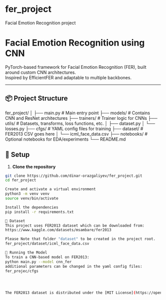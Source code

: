 # fer_project
Facial Emotion Recognition project

# Facial Emotion Recognition using CNN

PyTorch-based framework for Facial Emotion Recognition (FER), built around custom CNN architectures.  
Inspired by EfficientFER and adaptable to multiple backbones.

---

## 📦 Project Structure

fer_project/
│
├── main.py # Main entry point
├── models/ # Contains CNN and ResNet architectures
├── trainers/ # Trainer logic for CNNs
├── utils/ # Datasets, transforms, loss functions, etc.
│ ├── dataset.py
│ └── losses.py
├── cfgs/ # YAML config files for training
├── dataset/ # FER2013 CSV goes here
│ └── icml_face_data.csv
├── notebooks/ # Optional notebooks for EDA/experiments
└── README.md

## 🔧 Setup

1. **Clone the repository**

```bash
git clone https://github.com/dinar-orazgaliyev/fer_project.git
cd fer_project

Create and activate a virtual environment
python3 -m venv venv
source venv/bin/activate

Install the dependencies
pip install -r requirements.txt

📁 Dataset
This project uses FER2013 dataset which can be downloaded from:
https://www.kaggle.com/datasets/msambare/fer2013

Please Note that folder "dataset" to be created in the project root.
fer_project/dataset/icml_face_data.csv

🚀 Running the Model
To train a CNN-based model on FER2013:
python main.py --model cnn_fer
additional parameters can be changed in the yaml config files:
fer_projec/cfgs




The FER2013 dataset is distributed under the [MIT License](https://opensource.org/licenses/MIT).  




